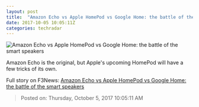 ```yaml
---
layout: post
title:  "Amazon Echo vs Apple HomePod vs Google Home: the battle of the smart speakers"
date: 2017-10-05 10:05:11Z
categories: techradar
---
```


![Amazon Echo vs Apple HomePod vs Google Home: the battle of the smart speakers](http://cdn.mos.cms.futurecdn.net/KX4sNHQrCh8aeDUv5QyvTh-1200-80.jpg)

Amazon Echo is the original, but Apple's upcoming HomePod will have a few tricks of its own.


Full story on F3News: [Amazon Echo vs Apple HomePod vs Google Home: the battle of the smart speakers](http://www.f3nws.com/n/qmHyhB)

> Posted on: Thursday, October 5, 2017 10:05:11 AM
